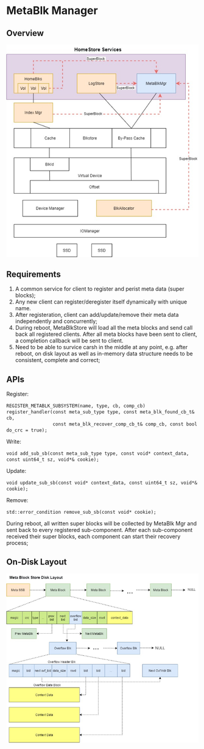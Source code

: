 # MetaBlk Manager 

## Overview

![MetaBlk_Design](MetaOverview.jpg)

## Requirements
1. A common service for client to register and perist meta data (super blocks);
2. Any new client can register/deregister itself dynamically with unique name. 
3. After registeration, client can add/update/remove their meta data independently and concurrently;
4. During reboot, MetaBlkStore will load all the meta blocks and send call back all registered clients. 
   After all meta blocks have been sent to client, a completion callback will be sent to client. 
5. Need to be able to survice carsh in the middle at any point, e.g. after reboot, on disk layout as well as in-memory 
   data structure needs to be consistent, complete and correct;

## APIs

Register:
```
REGISTER_METABLK_SUBSYSTEM(name, type, cb, comp_cb) 
register_handler(const meta_sub_type type, const meta_blk_found_cb_t& cb,
                 const meta_blk_recover_comp_cb_t& comp_cb, const bool do_crc = true);
```

Write:
```
void add_sub_sb(const meta_sub_type type, const void* context_data, const uint64_t sz, void*& cookie);
```

Update:
```
void update_sub_sb(const void* context_data, const uint64_t sz, void*& cookie);
```

Remove:
```
std::error_condition remove_sub_sb(const void* cookie);
```

During reboot, all written super blocks will be collected by MetaBlk Mgr and sent back to every registered sub-component.
After each sub-component received their super blocks, each component can start their recovery process;

## On-Disk Layout

![MetaBlk_Disk_Layout](MetaDiskLayout.jpg)
